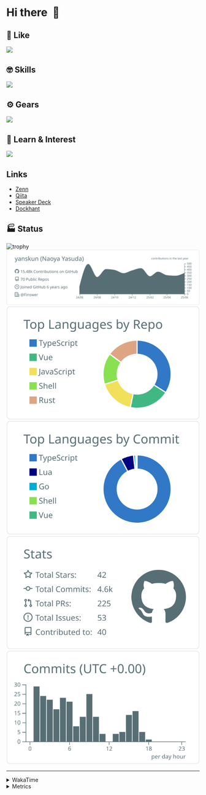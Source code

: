 # Hi there&nbsp; :wave:

## 💌 Like
<img src="https://go-skill-icons.vercel.app/api/icons?i=github" />

## 🤓 Skills
<img src="https://go-skill-icons.vercel.app/api/icons?i=js,ts,vue,nuxtjs,react,nextjs,go,lua,git" />

## ⚙️ Gears
<img src="https://go-skill-icons.vercel.app/api/icons?i=neovim,vscode,githubcopilot,alacritty,tmux" />

## 📖 Learn & Interest
<img src="https://go-skill-icons.vercel.app/api/icons?i=rust,deno,css,zig,playwright,githubactions,storybook,netlify,eslint" />

## Links
- [Zenn](https://zenn.dev/yanskun)
- [Qiita](https://qiita.com/yanskun)
- [Speaker Deck](https://speakerdeck.com/yanskun)
- [Dockhant](https://www.dockhunt.com/users/yanskun)

<!-- https://github.com/ryo-ma/github-profile-trophy -->

## 🏭 Status

<img src="https://github-profile-trophy.vercel.app/?username=yanskun&theme=onedark&row=1" alt="trophy">

<!-- https://github.com/vn7n24fzkq/github-profile-summary-cards -->
<picture>
  <source media="(prefers-color-scheme: dark)" srcset="https://raw.githubusercontent.com/yanskun/yanskun/master/profile-summary-card-output/nord_dark/0-profile-details.svg">
 <img src="https://raw.githubusercontent.com/yanskun/yanskun/master/profile-summary-card-output/default/0-profile-details.svg">
</picture>
<br>
<picture>
  <source media="(prefers-color-scheme: dark)" srcset="https://raw.githubusercontent.com/yanskun/yanskun/master/profile-summary-card-output/nord_dark/1-repos-per-language.svg">
 <img src="https://raw.githubusercontent.com/yanskun/yanskun/master/profile-summary-card-output/default/1-repos-per-language.svg">
</picture>
<picture>
  <source media="(prefers-color-scheme: dark)" srcset="https://raw.githubusercontent.com/yanskun/yanskun/master/profile-summary-card-output/nord_dark/2-most-commit-language.svg">
 <img src="https://raw.githubusercontent.com/yanskun/yanskun/master/profile-summary-card-output/default/2-most-commit-language.svg">
</picture>
<br>
<picture>
  <source media="(prefers-color-scheme: dark)" srcset="https://raw.githubusercontent.com/yanskun/yanskun/master/profile-summary-card-output/nord_dark/3-stats.svg">
 <img src="https://raw.githubusercontent.com/yanskun/yanskun/master/profile-summary-card-output/default/3-stats.svg">
</picture>
<picture>
  <source media="(prefers-color-scheme: dark)" srcset="https://raw.githubusercontent.com/yanskun/yanskun/master/profile-summary-card-output/nord_dark/4-productive-time.svg">
 <img src="https://raw.githubusercontent.com/yanskun/yanskun/master/profile-summary-card-output/default/4-productive-time.svg">
</picture>

---

<details>
  <summary>WakaTime</summary>
<!--START_SECTION:waka-->
![Code Time](http://img.shields.io/badge/Code%20Time-2%2C280%20hrs%2049%20mins-blue)

**🐱 My GitHub Data** 

> 📦 149.1 kB Used in GitHub's Storage 
 > 
> 🏆 2,058 Contributions in the Year 2025
 > 
> 💼 Opted to Hire
 > 
> 📜 131 Public Repositories 
 > 
> 🔑 4 Private Repositories 
 > 
**I'm an Early 🐤** 

```text
🌞 Morning                29000 commits       ████░░░░░░░░░░░░░░░░░░░░░   16.09 % 
🌆 Daytime                110463 commits      ███████████████░░░░░░░░░░   61.29 % 
🌃 Evening                36999 commits       █████░░░░░░░░░░░░░░░░░░░░   20.53 % 
🌙 Night                  3769 commits        █░░░░░░░░░░░░░░░░░░░░░░░░   02.09 % 
```
📅 **I'm Most Productive on Tuesday** 

```text
Monday                   28419 commits       ████░░░░░░░░░░░░░░░░░░░░░   15.77 % 
Tuesday                  40102 commits       ██████░░░░░░░░░░░░░░░░░░░   22.25 % 
Wednesday                37943 commits       █████░░░░░░░░░░░░░░░░░░░░   21.05 % 
Thursday                 34534 commits       █████░░░░░░░░░░░░░░░░░░░░   19.16 % 
Friday                   32817 commits       █████░░░░░░░░░░░░░░░░░░░░   18.21 % 
Saturday                 2170 commits        ░░░░░░░░░░░░░░░░░░░░░░░░░   01.20 % 
Sunday                   4246 commits        █░░░░░░░░░░░░░░░░░░░░░░░░   02.36 % 
```


📊 **This Week I Spent My Time On** 

```text
🕑︎ Time Zone: Asia/Tokyo

💬 Programming Languages: 
TypeScript               30 hrs 10 mins      ████████████████████░░░░░   78.36 % 
Other                    1 hr 52 mins        █░░░░░░░░░░░░░░░░░░░░░░░░   04.88 % 
Go                       1 hr 41 mins        █░░░░░░░░░░░░░░░░░░░░░░░░   04.38 % 
JSON                     1 hr 30 mins        █░░░░░░░░░░░░░░░░░░░░░░░░   03.90 % 
Bash                     29 mins             ░░░░░░░░░░░░░░░░░░░░░░░░░   01.27 % 

🔥 Editors: 
Neovim                   34 hrs 27 mins      ██████████████████████░░░   89.48 % 
VS Code                  4 hrs 3 mins        ███░░░░░░░░░░░░░░░░░░░░░░   10.52 % 

💻 Operating System: 
Mac                      38 hrs 30 mins      █████████████████████████   100.00 % 
```


 Last Updated on 21/06/2025 05:28:01 UTC
<!--END_SECTION:waka-->
</details>

<details>
  <summary>Metrics</summary>
  <img src="https://github.com/yanskun/yanskun/blob/main/github-metrics.svg" alt="Metrics">
</details>
